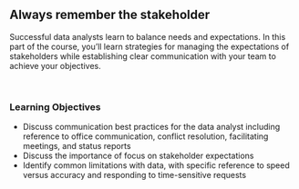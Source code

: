 ## Always remember the stakeholder

Successful data analysts learn to balance needs and expectations. In this part of the course, you’ll learn strategies for managing the expectations of stakeholders while establishing clear communication with your team to achieve your objectives.

&nbsp;

### Learning Objectives

* Discuss communication best practices for the data analyst including reference to office communication, conflict resolution, facilitating meetings, and status reports
* Discuss the importance of focus on stakeholder expectations
* Identify common limitations with data, with specific reference to speed versus accuracy and responding to time-sensitive requests

